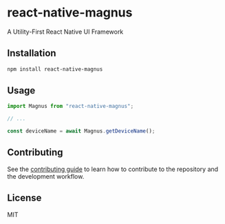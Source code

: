 # react-native-magnus

A Utility-First React Native UI Framework

## Installation

```sh
npm install react-native-magnus
```

## Usage

```js
import Magnus from "react-native-magnus";

// ...

const deviceName = await Magnus.getDeviceName();
```

## Contributing

See the [contributing guide](CONTRIBUTING.md) to learn how to contribute to the repository and the development workflow.

## License

MIT
